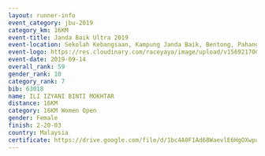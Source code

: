 ```yaml
---
layout: runner-info 
event_category: jbu-2019 
category_km: 16KM 
event-title: Janda Baik Ultra 2019
event-location: Sekolah Kebangsaan, Kampung Janda Baik, Bentong, Pahang, Malaysia 
event-logo: https://res.cloudinary.com/raceyaya/image/upload/v1569217009/logo/janda-baik_vch1pc.jpg 
event-date: 2019-09-14 
overall_rank: 59
gender_rank: 10
category_rank: 7
bib: 63018
name: ILI IZYANI BINTI MOKHTAR
distance: 16KM
category: 16KM Women Open
gender: Female
finish: 2-20-03
country: Malaysia
certificate: https://drive.google.com/file/d/1bc4A0F1Ad68WaevlE6HgOXwpuUenip-D/view?usp=sharing
---
```

